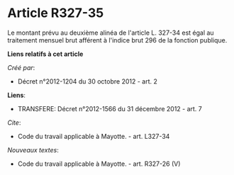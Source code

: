# Article R327-35

Le montant prévu au deuxième alinéa de l'article L. 327-34 est égal au traitement mensuel brut afférent à l'indice brut 296
de la fonction publique.

**Liens relatifs à cet article**

_Créé par_:

  - Décret n°2012-1204 du 30 octobre 2012 - art. 2

**Liens**:

  - TRANSFERE: Décret n°2012-1566 du 31 décembre 2012 - art. 7

_Cite_:

  - Code du travail applicable à Mayotte. - art. L327-34

_Nouveaux textes_:

  - Code du travail applicable à Mayotte. - art. R327-26 (V)
